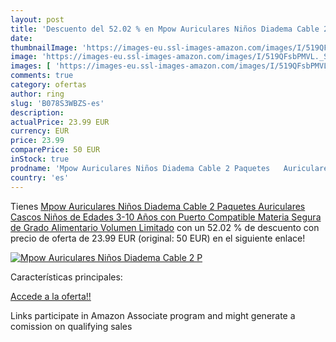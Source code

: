 ```yaml
---
layout: post
title: 'Descuento del 52.02 % en Mpow Auriculares Niños Diadema Cable 2 P'
date: 
thumbnailImage: 'https://images-eu.ssl-images-amazon.com/images/I/519QFsbPMVL._SL200_.jpg'
image: 'https://images-eu.ssl-images-amazon.com/images/I/519QFsbPMVL._SL200_.jpg'
images: [ 'https://images-eu.ssl-images-amazon.com/images/I/519QFsbPMVL._SL200_.jpg' ]
comments: true
category: ofertas
author: ring
slug: 'B078S3WBZS-es'
description:
actualPrice: 23.99 EUR
currency: EUR
price: 23.99
comparePrice: 50 EUR
inStock: true
prodname: 'Mpow Auriculares Niños Diadema Cable 2 Paquetes   Auriculares Cascos Niños de Edades 3-10 Años con Puerto Compatible  Materia Segura de Grado Alimentario  Volumen Limitado'
country: 'es'
---
```


Tienes [Mpow Auriculares Niños Diadema Cable 2 Paquetes   Auriculares Cascos Niños de Edades 3-10 Años con Puerto Compatible  Materia Segura de Grado Alimentario  Volumen Limitado](https://www.amazon.es/dp/B078S3WBZS/?tag=tolees-21) con un 52.02 % de descuento con precio de oferta de 23.99 EUR (original: 50 EUR) en el siguiente enlace!

[![Mpow Auriculares Niños Diadema Cable 2 P](https://images-eu.ssl-images-amazon.com/images/I/519QFsbPMVL._SL200_.jpg)](https://www.amazon.es/dp/B078S3WBZS/?tag=tolees-21)

Características principales:


[Accede a la oferta!!](https://www.amazon.es/dp/B078S3WBZS/?tag=tolees-21)

Links participate in Amazon Associate program and might generate a comission on qualifying sales


